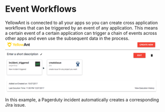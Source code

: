 # Event Workflows

YellowAnt is connected to all your apps so you can create cross application workflows that can be triggered by an event of any application. This means a certain event of a certain application can trigger a chain of events across other apps and even use the subsequent data in the process.  
![](/assets/eventworkflows.png)In this example, a Pagerduty incident automatically creates a corresponding Jira issue.

